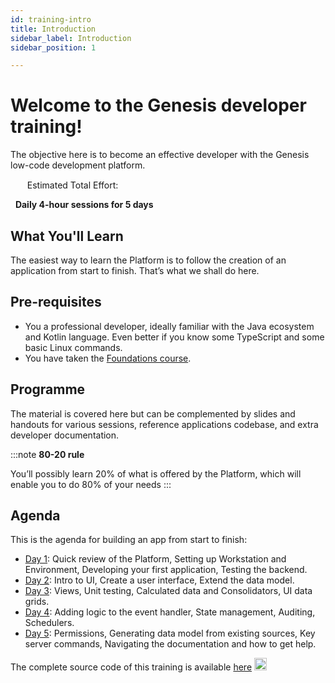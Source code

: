 ```yaml
---
id: training-intro
title: Introduction
sidebar_label: Introduction
sidebar_position: 1

---
```

# Welcome to the Genesis developer training!​

The objective here is to become an effective developer with the Genesis low-code development platform.

<img src="/img/time-clock.jpg" width="15" /> 
&nbsp; Estimated Total Effort: 

&nbsp; <b>Daily 4-hour sessions for 5 days</b>

## What You'll Learn​

The easiest way to learn the Platform is to follow the creation ​of an application from start to finish. That’s what we shall do here.​

## Pre-requisites

- You a professional developer, ideally familiar with the Java ecosystem and Kotlin language. Even better if you know some​ TypeScript and some basic Linux commands.​
- You have taken the [Foundations course](/).

## Programme

The material is covered here but can be complemented by slides and handouts for various sessions, reference applications​
codebase, and extra developer documentation.​

:::note
<b>80-20 rule​</b>

You’ll possibly learn 20% of what is offered ​by the Platform​, which will enable you to do 80% of your needs
:::

## Agenda

This is the agenda for building an app from start to finish​:

- [Day 1](/tutorials/training-resources/training-content/training-content-day1/): Quick review of the Platform​, Setting up Workstation and Environment, Developing your first application, Testing the backend​​.
- [Day 2](/tutorials/training-resources/training-content/training-content-day2/): Intro to UI​, Create a user interface​, Extend the data model​.
- [Day 3](/tutorials/training-resources/training-content/training-content-day3/): Views​,  Unit testing​, Calculated data and Consolidators​, UI data grids​.
- [Day 4](/tutorials/training-resources/training-content/training-content-day4/): Adding logic to the event handler​, State management​, Auditing​, Schedulers​.
- [Day 5](#/tutorials/training-resources/training-content/training-content-day5/): Permissions​, Generating data model from existing sources​, Key server commands​, Navigating the documentation and how to get help​.

The complete source code of this training is available 
[here](https://github.com/dbarros1979/alpha) <img src="/img/github-icon.png" width="20" /> 
&nbsp; 
